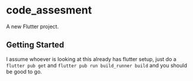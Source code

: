 # code_assesment

A new Flutter project.

## Getting Started

I assume whoever is looking at this already has flutter setup, just do a `flutter pub get` and `flutter pub run build_runner build` and you should be good to go.